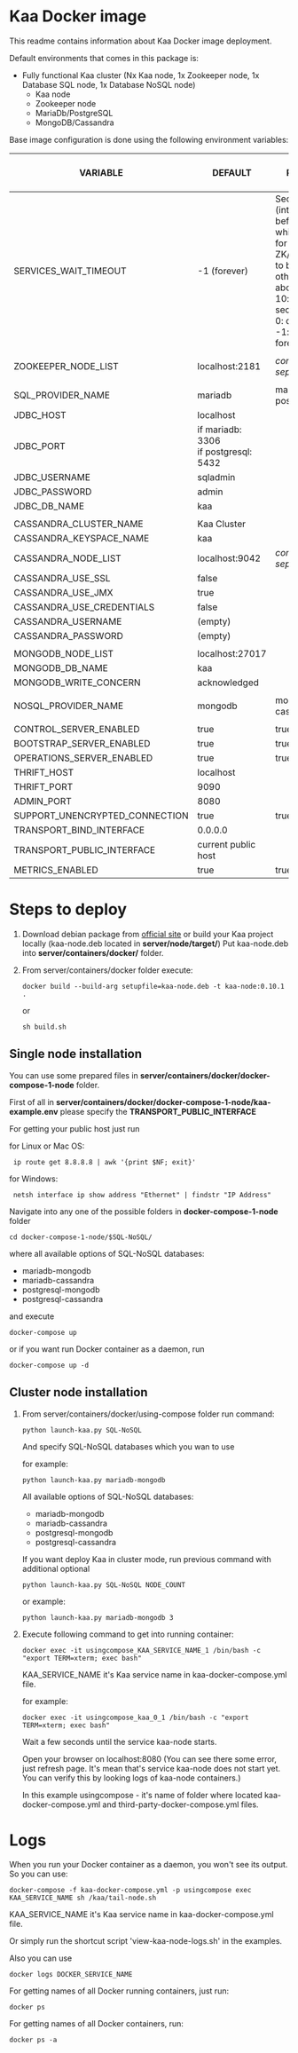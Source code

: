 # Kaa Docker image

This readme contains information about Kaa Docker image deployment.

Default environments that comes in this package is:
  - Fully functional Kaa cluster (Nx Kaa node, 1x Zookeeper node, 1x Database SQL node, 1x Database NoSQL node)
    - Kaa node
    - Zookeeper node
    - MariaDb/PostgreSQL
    - MongoDB/Cassandra

Base image configuration is done using the following environment variables:

| VARIABLE         		       	|   DEFAULT					| NOTE / POSSIBLE VALUES
|-----------------------------|--------------------------|----------------------------
| SERVICES_WAIT_TIMEOUT			| -1 (forever)				| Seconds (integer) before timeout while waiting for ZK/SQL/NoSQL to be ready, otherwise abort.<br>10: wait 10 seconds.<br>0: don't wait<br>-1: wait forever.
|								|							|
| ZOOKEEPER_NODE_LIST			| localhost:2181			| <i>comma separated list</i>
| 								| 							|
| SQL_PROVIDER_NAME				| mariadb 					| mariadb , postgresql
| JDBC_HOST						| localhost					|
| JDBC_PORT						| if mariadb: 3306<br>if postgresql: 5432|
| JDBC_USERNAME					| sqladmin					|
| JDBC_PASSWORD					| admin						|
| JDBC_DB_NAME					| kaa 						|
 								| 							|
| CASSANDRA_CLUSTER_NAME		| Kaa Cluster 				|
| CASSANDRA_KEYSPACE_NAME		| kaa 						|
| CASSANDRA_NODE_LIST			| localhost:9042 			| <i>comma separated list</i>
| CASSANDRA_USE_SSL				| false 					|
| CASSANDRA_USE_JMX				| true 						|
| CASSANDRA_USE_CREDENTIALS		| false 					|
| CASSANDRA_USERNAME 			| (empty) 					|
| CASSANDRA_PASSWORD 			| (empty) 					|
| 								| 							|
| MONGODB_NODE_LIST 			| localhost:27017 			|
| MONGODB_DB_NAME				| kaa 						|
| MONGODB_WRITE_CONCERN 		| acknowledged 				|
| 								| 							|
| NOSQL_PROVIDER_NAME			| mongodb 					| mongodb , cassandra
|								|							|
| CONTROL_SERVER_ENABLED		| true						| true/false
| BOOTSTRAP_SERVER_ENABLED		| true						| true/false
| OPERATIONS_SERVER_ENABLED		| true						| true/false
| THRIFT_HOST					| localhost					|
| THRIFT_PORT					| 9090						|
| ADMIN_PORT					| 8080						|
| SUPPORT_UNENCRYPTED_CONNECTION| true						| true/false
| TRANSPORT_BIND_INTERFACE		| 0.0.0.0					|
| TRANSPORT_PUBLIC_INTERFACE	| current public host					|
| METRICS_ENABLED				| true 						| true/false

# Steps to deploy

1. Download debian package from [official site](http://www.kaaproject.org/download-kaa/)
 or build your Kaa project locally (kaa-node.deb located in **server/node/target/**)
 Put kaa-node.deb into **server/containers/docker/** folder.

2. From server/containers/docker folder execute:

     ```
     docker build --build-arg setupfile=kaa-node.deb -t kaa-node:0.10.1 .
     ```

    or

     ```
     sh build.sh
     ```

## Single node installation

You can use some prepared files in **server/containers/docker/docker-compose-1-node** folder.

First of all in **server/containers/docker/docker-compose-1-node/kaa-example.env** please specify the
**TRANSPORT_PUBLIC_INTERFACE**

For getting your public host just run

for Linux or Mac OS:

 ```
  ip route get 8.8.8.8 | awk '{print $NF; exit}'
 ```

for Windows:

 ```
  netsh interface ip show address "Ethernet" | findstr "IP Address"
 ```

Navigate into any one of the possible folders in **docker-compose-1-node** folder

 ```
 cd docker-compose-1-node/$SQL-NoSQL/
 ```
 where all available options of SQL-NoSQL databases:

 * mariadb-mongodb
 * mariadb-cassandra
 * postgresql-mongodb
 * postgresql-cassandra

 and execute

 ```
 docker-compose up
 ```

or if you want run Docker container as a daemon, run

 ```
 docker-compose up -d
 ```

## Cluster node installation

1. From server/containers/docker/using-compose folder run command:

     ```
     python launch-kaa.py SQL-NoSQL
     ```

    And specify SQL-NoSQL databases which you wan to use

    for example:

     ```
     python launch-kaa.py mariadb-mongodb
     ```

    All available options of SQL-NoSQL databases:

     * mariadb-mongodb
     * mariadb-cassandra
     * postgresql-mongodb
     * postgresql-cassandra

    If you want deploy Kaa in cluster mode, run previous command with additional optional

     ```
     python launch-kaa.py SQL-NoSQL NODE_COUNT
     ```

    or example:

     ```
     python launch-kaa.py mariadb-mongodb 3
     ```

2. Execute following command to get into running container:

     ```
     docker exec -it usingcompose_KAA_SERVICE_NAME_1 /bin/bash -c "export TERM=xterm; exec bash"
     ```

    KAA_SERVICE_NAME it's Kaa service name in kaa-docker-compose.yml file.

    for example:

     ```
     docker exec -it usingcompose_kaa_0_1 /bin/bash -c "export TERM=xterm; exec bash"
     ```

    Wait a few seconds until the service kaa-node starts.

    Open your browser on localhost:8080 (You can see there some error, just refresh page. It's mean that's service kaa-node does not start yet.
    You can verify this by looking logs of kaa-node containers.)

    In this example usingcompose - it's name of folder where located kaa-docker-compose.yml and third-party-docker-compose.yml files.


# Logs

When you run your Docker container as a daemon, you won't see its output. So you can use:

 ```
 docker-compose -f kaa-docker-compose.yml -p usingcompose exec KAA_SERVICE_NAME sh /kaa/tail-node.sh
 ```

KAA_SERVICE_NAME it's Kaa service name in kaa-docker-compose.yml file.

Or simply run the shortcut script 'view-kaa-node-logs.sh' in the examples.

Also you can use

 ```
 docker logs DOCKER_SERVICE_NAME
 ```

For getting names of all Docker running containers, just run:

 ```
 docker ps
 ```

For getting names of all Docker containers, run:

 ```
 docker ps -a
 ```
